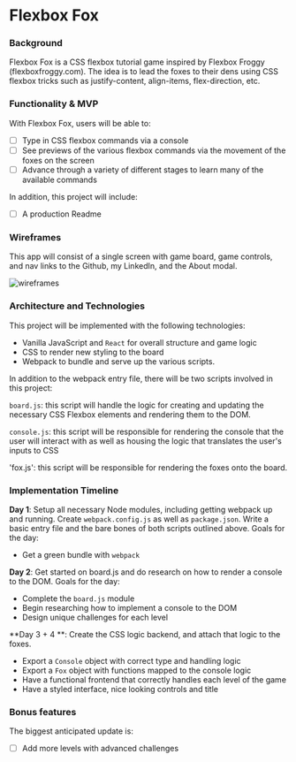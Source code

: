 # Flexbox Fox

### Background

Flexbox Fox is a CSS flexbox tutorial game inspired by Flexbox Froggy (flexboxfroggy.com). The idea is to lead the foxes
to their dens using CSS flexbox tricks such as justify-content, align-items, flex-direction, etc.

### Functionality & MVP  

With Flexbox Fox, users will be able to:

- [ ] Type in CSS flexbox commands via a console
- [ ] See previews of the various flexbox commands via the movement of the foxes on the screen
- [ ] Advance through a variety of different stages to learn many of the available commands

In addition, this project will include:

- [ ] A production Readme

### Wireframes

This app will consist of a single screen with game board, game controls, and nav links to the Github, my LinkedIn,
and the About modal.

![wireframes](http://res.cloudinary.com/dfufqfnjx/image/upload/v1479104494/Flexbox_Fox_qepjjv.png)

### Architecture and Technologies

This project will be implemented with the following technologies:

- Vanilla JavaScript and `React` for overall structure and game logic
- CSS to render new styling to the board
- Webpack to bundle and serve up the various scripts.

In addition to the webpack entry file, there will be two scripts involved in this project:

`board.js`: this script will handle the logic for creating and updating the necessary CSS Flexbox elements and rendering them to the DOM.

`console.js`: this script will be responsible for rendering the console that the user will interact with as well as housing the logic that translates the user's inputs to CSS

'fox.js': this script will be responsible for rendering the foxes onto the board.

### Implementation Timeline

**Day 1**: Setup all necessary Node modules, including getting webpack up and running.  Create `webpack.config.js` as well as `package.json`.  Write a basic entry file and the bare bones of both scripts outlined above.  Goals for the day:

- Get a green bundle with `webpack`

**Day 2**: Get started on board.js and do research on how to render a console to the DOM. Goals for the day:

- Complete the `board.js` module
- Begin researching how to implement a console to the DOM
- Design unique challenges for each level

**Day 3 + 4 **: Create the CSS logic backend, and attach that logic to the foxes.
- Export a `Console` object with correct type and handling logic
- Export a `Fox` object with functions mapped to the console logic
- Have a functional frontend that correctly handles each level of the game
- Have a styled interface, nice looking controls and title


### Bonus features

The biggest anticipated update is:

- [ ] Add more levels with advanced challenges
